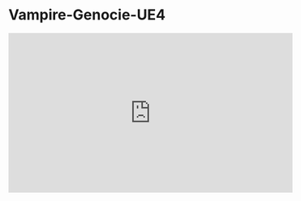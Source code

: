 # Vampire-Genocie-UE4

<iframe width="560" height="315"
src="https://www.youtube.com/embed/gmAzhivpPto" 
frameborder="0" 
allow="accelerometer; autoplay; encrypted-media; gyroscope; picture-in-picture" 
allowfullscreen></iframe>
